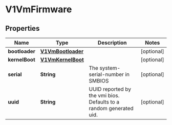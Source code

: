 # V1VmFirmware

## Properties
Name | Type | Description | Notes
------------ | ------------- | ------------- | -------------
**bootloader** | [**V1VmBootloader**](V1VmBootloader.md) |  |  [optional]
**kernelBoot** | [**V1VmKernelBoot**](V1VmKernelBoot.md) |  |  [optional]
**serial** | **String** | The system-serial-number in SMBIOS |  [optional]
**uuid** | **String** | UUID reported by the vmi bios. Defaults to a random generated uid. |  [optional]
